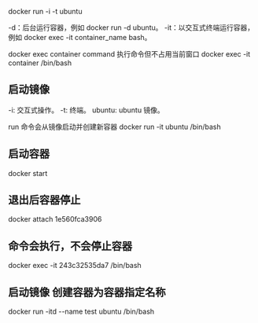 docker run -i -t ubuntu


-d：后台运行容器，例如 docker run -d ubuntu。
-it：以交互式终端运行容器，例如 docker exec -it container_name bash。

docker exec container command 执行命令但不占用当前窗口
docker exec -it container /bin/bash 




## 启动镜像
-i: 交互式操作。
-t: 终端。
ubuntu: ubuntu 镜像。


run 命令会从镜像启动并创建新容器
docker run -it ubuntu /bin/bash



## 启动容器
docker start 

## 退出后容器停止
docker attach 1e560fca3906 
 
## 命令会执行，不会停止容器
docker exec -it 243c32535da7 /bin/bash


## 启动镜像 创建容器为容器指定名称
docker run -itd --name test ubuntu /bin/bash

